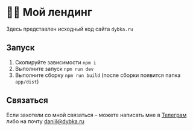 # 🕺🏻 Мой лендинг

Здесь представлен исходный код сайта `dybka.ru`

## Запуск

1. Скопируйте зависимости `npm i`
2. Выполните запуск `npm run dev`
3. Выполните сборку `npm run build` (после сборки появится папка `app/dist`)

## Связаться

Если захотели со мной связаться – можете написать мне в [Телеграм](https://ddybka.t.me) либо на почту daniil@dybka.ru
